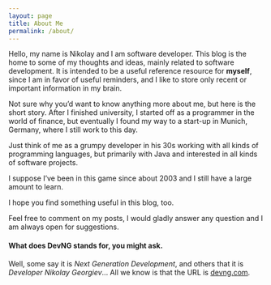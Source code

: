 ```yaml
---
layout: page
title: About Me
permalink: /about/
---
```


Hello, my name is Nikolay and I am software developer. This blog is the home to some of my thoughts and ideas, mainly related to software development. It is intended to be a useful reference resource for **myself**, since I am in favor of useful reminders, and I like to store only recent or important information in my brain.

Not sure why you’d want to know anything more about me, but here is the short story. After I finished university, I started off as a programmer in the world of finance, but eventually I found my way to a start-up in Munich, Germany, where I still work to this day.

Just think of me as a grumpy developer in his 30s working with all kinds of programming languages, but primarily with Java and interested in all kinds of software projects.

I suppose I’ve been in this game since about 2003 and I still have a large amount to learn.

I hope you find something useful in this blog, too. 

Feel free to comment on my posts, I would gladly answer any question and I am always open for suggestions.

#### What does DevNG stands for, you might ask.

Well, some say it is _Next Generation Development_, and others that it is _Developer Nikolay Georgiev_... All we know is that the URL is [devng.com](http://devng.com).
